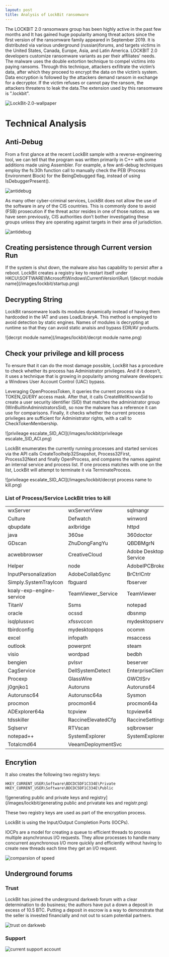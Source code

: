```yaml
---
layout: post
title: Analysis of LockBit ransomware
---
```


The LOCKBIT 2.0 ransomware group has been highly active in the past few months and
It has gained huge popularity among threat actors since the first version of the ransomware family appeared in September 2019. It is distributed via various underground (russian)forums, and targets victims in the United States, Canada, Europe, Asia, and Latin America.
LOCKBIT 2.0 developers customize ransomware variants as per their affiliates’ needs.
The malware uses the double extortion technique to compel victims into paying ransoms. Through this technique, attackers exfiltrate the victim’s data, after which they proceed to encrypt the data on the victim’s system. Data encryption is followed by the attackers demand ransom in exchange for a decryptor. If the victim refuses or cannot pay the ransom, the attackers threatens to leak the data.The extension used by this ransomware is ".lockbit".

![LockBit-2.0-wallpaper](/images/lockbit/LockBit-2.0-wallpaper-recruiting-insiders.jpg)

<h1>Technical Analysis</h1>

<h2>Anti-Debug</h2>
 From a first glance at the recent LockBit sample with a reverse-engineering tool, we can tell that the program was written primarily in C++ with some additions made using Assembler. For example, a few anti-debug techniques employ the fs:30h function call to manually check the PEB (Process Environment Block) for the BeingDebugged flag, instead of using IsDebuggerPresent().

 ![antidebug](/images/lockbit/antidebug.png)


 As many other cyber-criminal services, LockBit does not allow the use of the software in any of the CIS countries. This is commonly done to avoid (FSB) prosecution if the threat actor resides in one of those nations. as we have seen previously, CIS authorities don’t bother investigating these groups unless they are operating against targets in their area of jurisdiction.

 ![antidebug](/images/lockbit/cis_check.png)

 <h2>Creating persistence through Current version Run</h2>
If the system is shut down, the malware also has capability to persist after a reboot. LockBit creates a registry key to restart itself under HKCU\SOFTWARE\Microsoft\Windows\CurrentVersion\Run\
![decrpt module name](/images/lockbit/startup.png)

 <h2>Decrypting String</h2>
LockBit ransomware loads its modules dynamically instead of having them hardcoded in the IAT and uses LoadLibraryA. This method is employed to avoid detection by static engines.
Names of modules is decrypting at runtime so that they can avoid static analsis and bypass EDR/AV products.

![decrpt module name](/images/lockbit/decrpt module name.png)

<h2>Check your privilege and kill process</h2>

To ensure that it can do the most damage possible, LockBit has a procedure to check whether its process has Administrator privileges. And if it doesn’t, it uses a technique that is growing in popularity among malware developers: a Windows User Account Control (UAC) bypass.

Leveraging OpenProcessToken, it queries the current process via a TOKEN_QUERY access mask. After that, it calls CreateWellKnownSid to create a user security identifier (SID) that matches the administrator group (WinBuiltinAdministratorsSid), so now the malware has a reference it can use for comparisons. Finally, it checks whether the current process privileges are sufficient for Administrator rights, with a call to CheckTokenMembership.

![privileage escalate_SID_ACl](/images/lockbit/privileage escalate_SID_ACl.png)

LockBit enumerates the currently running processes and started services via the API calls CreateToolhelp32Snapshot, Process32First, Process32Next and finally OpenProcess, and compares the names against an internal service and process list. If one process matches with one on the list, LockBit will attempt to terminate it via TerminateProcess.

![privileage escalate_SID_ACl](/images/lockbit/decrpt process name to kill.png)

<h3>List of Process/Service LockBit tries to kill</h3>

<table><tbody>
<tr><td>wxServer</td><td>wxServerView</td><td>sqlmangr</td><td>RAgui</td><td>supervise</td></tr><tr><td>Culture</td><td>Defwatch</td><td>winword</td><td>QBW32</td><td>QBDBMgr</td></tr><tr><td>qbupdate</td><td>axlbridge</td><td>httpd</td><td>fdlauncher</td><td>MsDtSrvr</td></tr><tr><td>java</td><td>360se</td><td>360doctor</td><td>wdswfsafe</td><td>fdhost</td></tr><tr>
<td>GDscan</td><td>ZhuDongFangYu</td><td>QBDBMgrN</td><td>mysqld</td><td>AutodeskDesktopApp</td></tr><tr><td>acwebbrowser</td><td>CreativeCloud</td><td>Adobe Desktop Service</td><td>CoreSync</td><td>Adobe CEF</td></tr><tr>
<td>Helper</td><td>node</td><td>AdobeIPCBroker</td><td>sync-taskbar</td><td>sync-worker</td></tr><tr><td>InputPersonalization</td><td>AdobeCollabSync</td><td>
BrCtrlCntr</td><td>BrCcUxSys</td><td>SimplyConnectionManager</td></tr><tr>
<td>Simply.SystemTrayIcon</td><td>fbguard</td><td>fbserver</td><td>ONENOTEM</td><td>wsa_service</td></tr><tr>
<td>koaly-exp-engine-service</td><td>
TeamViewer_Service</td><td>TeamViewer</td><td>tv_w32</td><td>tv_x64</td></tr><tr>
<td>TitanV</td><td>Ssms</td><td>notepad</td><td>RdrCEF</td><td>sam</td></tr><tr>
<td>oracle</td><td>ocssd</td><td>dbsnmp</td><td>synctime</td><td>agntsvc</td></tr><tr><td>isqlplussvc</td><td>xfssvccon</td><td>mydesktopservice</td><td>ocautoupds</td><td>encsvc</td></tr><tr>
<td>tbirdconfig</td><td>mydesktopqos</td><td>ocomm</td><td>dbeng50</td><td>sqbcoreservice</td></tr><tr><td>excel</td><td>infopath</td><td>msaccess</td><td>mspub</td><td>
onenote</td></tr><tr>
<td>outlook</td><td>powerpnt</td><td>steam</td><td>thebat</td><td>thunderbird</td></tr><tr><td>visio</td><td>wordpad</td><td>bedbh</td><td>vxmon</td><td>benetns</td></tr><tr>
<td>bengien</td><td>pvlsvr</td><td>beserver</td><td>raw_agent_svc</td><td>vsnapvss</td></tr><tr>
<td>
CagService</td><td>DellSystemDetect</td><td>EnterpriseClient</td><td>ProcessHacker</td><td>Procexp64</td></tr><tr>
<td>Procexp</td><td>GlassWire</td><td>GWCtlSrv</td><td>WireShark</td><td>dumpcap</td></tr><tr><td>j0gnjko1</td><td>Autoruns</td><td>
Autoruns64</td><td>Autoruns64a</td><td>Autorunsc</td></tr><tr>
<td>Autorunsc64</td><td>Autorunsc64a</td><td>Sysmon</td><td>Sysmon64</td><td>procexp64a</td></tr><tr><td>procmon</td><td>procmon64</td><td>procmon64a</td><td>ADExplorer</td><td>
ADExplorer64</td></tr><tr>
<td>ADExplorer64a</td><td>tcpview</td><td>tcpview64</td><td>tcpview64a</td><td>avz</td></tr><tr><td>tdsskiller</td><td>RaccineElevatedCfg</td><td>RaccineSettings</td><td>Raccine_x86</td><td>Raccine</td></tr><tr>
<td>
Sqlservr</td><td>RTVscan</td><td>sqlbrowser</td><td>tomcat6</td><td>QBIDPService</td></tr><tr><td>notepad++</td><td>SystemExplorer</td><td>SystemExplorerService</td><td>SystemExplorerService64</td><td>Totalcmd</td>
</tr><tr><td>
Totalcmd64</td><td>VeeamDeploymentSvc</td></tr>
</tbody></table>

<h2>Encrytion </h2>
It also creates the following two registry keys:

    HKEY_CURRENT_USER\Software\BDCDC5DF1C334E\Private
    HKEY_CURRENT_USER\Software\BDCDC5DF1C334E\Public

![generating public and private keys and registry](/images/lockbit/generating public and privatate kes and registr.png)

These two registry keys are used as part of the encryption process.

LockBit is using the Input/Output Completion Ports (IOCPs).

IOCPs are a model for creating a queue to efficient threads to process multiple asynchronous I/O requests. They allow processes to handle many concurrent asynchronous I/O more quickly and efficiently without having to create new threads each time they get an I/O request.

![comparsion of speed](/images/lockbit/lockbit-encryption-comparison-table.jpg)

<h2>Underground forums </h2>

<h3>Trust</h3>

 LockBit has joined the underground darkweb forum with a clear determination to do business; the authors have put a down a deposit in excess of 10.5 BTC. Putting a deposit in escrow is a way to demonstrate that the seller is invested financially and not out to scam potential partners. 

 ![trust on darkweb](/images/lockbit/LockBit-deposit.png)

<h3>Support</h3>

![current support account](/images/lockbit/current_lockbit_account.png)